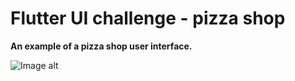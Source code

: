 # Flutter UI challenge - pizza shop
**An example of a pizza shop user interface.**


![Image alt](https://github.com/big-bada-boom/pizza_shop_ui/raw/master/UI_images/MyApp.gif)




